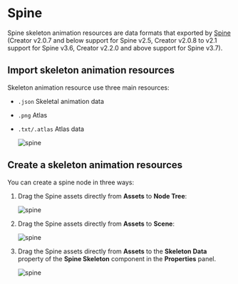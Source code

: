 # Spine

Spine skeleton animation resources are data formats that exported by [Spine](http://en.esotericsoftware.com/) (Creator v2.0.7 and below support for Spine v2.5, Creator v2.0.8 to v2.1 support for Spine v3.6, Creator v2.2.0 and above support for Spine v3.7).

## Import skeleton animation resources

Skeleton animation resource use three main resources:

- `.json` Skeletal animation data
- `.png`  Atlas
- `.txt/.atlas` Atlas data

  ![spine](spine/import.png)

## Create a skeleton animation resources

You can create a spine node in three ways:

1. Drag the Spine assets directly from **Assets** to **Node Tree**:

    ![spine](spine/create_1.png)

2. Drag the Spine assets directly from **Assets** to **Scene**:

    ![spine](spine/create_2.png)

3. Drag the Spine assets directly from **Assets** to the **Skeleton Data** property of the **Spine Skeleton** component in the **Properties** panel.

   ![spine](spine/create_3.png)
